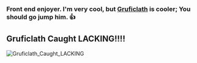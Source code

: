 ### Front end enjoyer. I'm very cool, but [Gruficlath](https://github.com/GlitchyCrafting) is cooler; You should go jump him. 👍

## Gruficlath Caught LACKING!!!!
![Gruficlath_Caught_LACKING](https://github.com/DominicB3/DominicB3/assets/74939524/0ce43e11-bb44-4fab-8967-bb8986d66c88)

